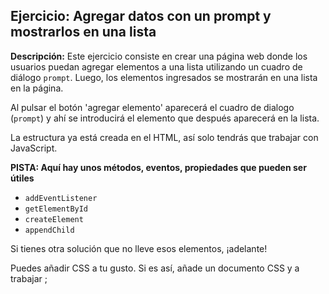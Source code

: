 ## Ejercicio: Agregar datos con un prompt y mostrarlos en una lista

**Descripción:**
Este ejercicio consiste en crear una página web donde los usuarios puedan agregar elementos a una lista utilizando un cuadro de diálogo `prompt`. Luego, los elementos ingresados se mostrarán en una lista en la página.

Al pulsar el botón 'agregar elemento' aparecerá el cuadro de dialogo (`prompt`) y ahí se introducirá el elemento que después aparecerá en la lista.

La estructura ya está creada en el HTML, así solo tendrás que trabajar con JavaScript.

**PISTA: Aquí hay unos métodos, eventos, propiedades que pueden ser útiles**

- `addEventListener`
- `getElementById`
- `createElement`
- `appendChild`

Si tienes otra solución que no lleve esos elementos, ¡adelante!

Puedes añadir CSS a tu gusto. Si es así, añade un documento CSS y a trabajar ;
